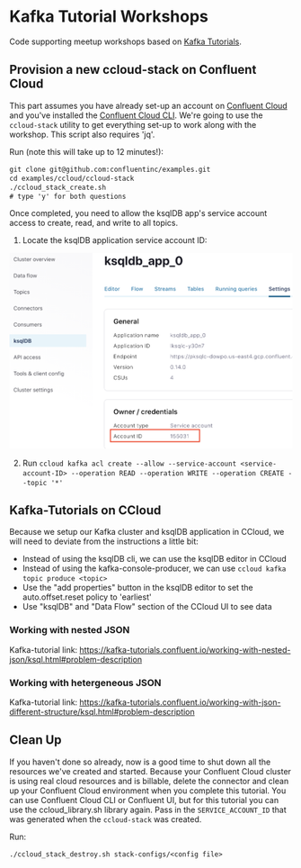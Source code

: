 # Kafka Tutorial Workshops

Code supporting meetup workshops based on [Kafka Tutorials](https://kafka-tutorials.confluent.io/).

##  Provision a new ccloud-stack on Confluent Cloud

This part assumes you have already set-up an account on [Confluent Cloud](https://confluent.cloud/) and you've installed the [Confluent Cloud CLI](https://docs.confluent.io/ccloud-cli/current/install.html). We're going to use the `ccloud-stack` utility to get everything set-up to work along with the workshop. This script also requires 'jq'.  

Run (note this will take up to 12 minutes!):
```
git clone git@github.com:confluentinc/examples.git
cd examples/ccloud/ccloud-stack
./ccloud_stack_create.sh
# type 'y' for both questions
```
Once completed, you need to allow the ksqlDB app's service account access to create, read, and write to all topics.

1. Locate the ksqlDB application service account ID:

![ccloud-ksqlDBapp-settings-service-account-id](https://raw.githubusercontent.com/awalther28/kafka-tutorials-workshops/main/images/ksqlDBserviceAccount.jpg)

2. Run ```ccloud kafka acl create --allow --service-account <service-account-ID> --operation READ --operation WRITE --operation CREATE --topic '*'```

## Kafka-Tutorials on CCloud
Because we setup our Kafka cluster and ksqlDB application in CCloud, we will need to deviate from the instructions a little bit:

- Instead of using the ksqlDB cli, we can use the ksqlDB editor in CCloud
- Instead of using the kafka-console-producer, we can use `ccloud kafka topic produce <topic>`
- Use the "add properties" button in the ksqlDB editor to set the auto.offset.reset policy to 'earliest'
- Use "ksqlDB" and "Data Flow" section of the CCloud UI to see data 

### Working with nested JSON
Kafka-tutorial link: https://kafka-tutorials.confluent.io/working-with-nested-json/ksql.html#problem-description

### Working with hetergeneous JSON
Kafka-tutorial link: https://kafka-tutorials.confluent.io/working-with-json-different-structure/ksql.html#problem-description


##  Clean Up

If you haven't done so already, now is a good time to shut down all the resources we've created and started.  Because your Confluent Cloud cluster is using real cloud resources and is billable, delete the connector and clean up your Confluent Cloud environment when you complete this tutorial. You can use Confluent Cloud CLI or Confluent UI, but for this tutorial you can use the ccloud_library.sh library again. Pass in the `SERVICE_ACCOUNT_ID` that was generated when the `ccloud-stack` was created.

Run:

```
./ccloud_stack_destroy.sh stack-configs/<config file>
```

